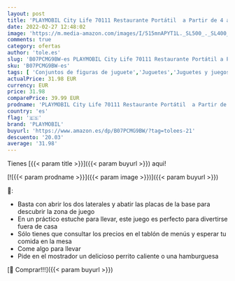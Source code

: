 ```yaml
---
layout: post
title: 'PLAYMOBIL City Life 70111 Restaurante Portátil  a Partir de 4 años'
date: 2022-02-27 12:48:02
image: 'https://m.media-amazon.com/images/I/515mnAPYT1L._SL500_._SL400_.jpg'
comments: true
category: ofertas
author: 'tole.es'
slug: 'B07PCMG9BW-es PLAYMOBIL City Life 70111 Restaurante Portátil a Partir de...'
sku: 'B07PCMG9BW-es'
tags: [ 'Conjuntos de figuras de juguete','Juguetes','Juguetes y juegos','Muñecos y figuras','playmobil', ]
actualPrice: 31.98 EUR
currency: EUR
price: 31.98
comparePrice: 39.99 EUR
prodname: 'PLAYMOBIL City Life 70111 Restaurante Portátil  a Partir de 4 años'
country: 'es'
flag: '🇪🇸'
brand: 'PLAYMOBIL'
buyurl: 'https://www.amazon.es/dp/B07PCMG9BW/?tag=tolees-21'
descuento: '20.03'
average: '31.98'
---
```


Tienes [{{< param title >}}]({{< param buyurl >}}) aqui!

[![{{< param prodname >}}]({{< param image >}})]({{< param buyurl >}})

🔎:

- Basta con abrir los dos laterales y abatir las placas de la base para descubrir la zona de juego
- En un práctico estuche para llevar, este juego es perfecto para divertirse fuera de casa
- Sólo tienes que consultar los precios en el tablón de menús y esperar tu comida en la mesa
- Come algo para llevar
- Pide en el mostrador un delicioso perrito caliente o una hamburguesa

[🛒 Comprar!!!]({{< param buyurl >}})
